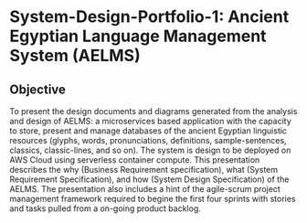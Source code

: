 # System-Design-Portfolio-1: Ancient Egyptian Language Management System (AELMS)

## Objective
To present the design documents and diagrams generated from the analysis and design of AELMS: a microservices based application with the capacity to store, present and manage databases of the ancient Egyptian linguistic resources (glyphs, words, pronunciations, definitions, sample-sentences, classics, classic-lines, and so on). The system is design to be deployed on AWS Cloud using serverless container compute. This presentation describes the why (Business Requirement specification), what (System Requirement Specification), and how (System Design Specification) of the AELMS. The presentation also includes a hint of the agile-scrum project management framework required to begine the first four sprints with stories and tasks pulled from a on-going product backlog. 

